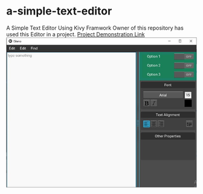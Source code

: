 # a-simple-text-editor
A Simple Text Editor Using Kivy Framwork
Owner of this repository has used this Editor in a project.
[Project Demonstration Link](https://www.youtube.com/watch?v=NHKBaRUFE70&t=35s)
![gui](https://github.com/sub1120/a-simple-text-editor/blob/master/GUI.JPG "Screeshot of GUI")
